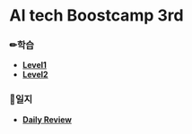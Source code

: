 # AI tech Boostcamp 3rd

### ✏학습

- **[Level1](./Level1)**
- **[Level2](./Level2)**

### 📜일지

- **[Daily Review](./dailyReview)**

